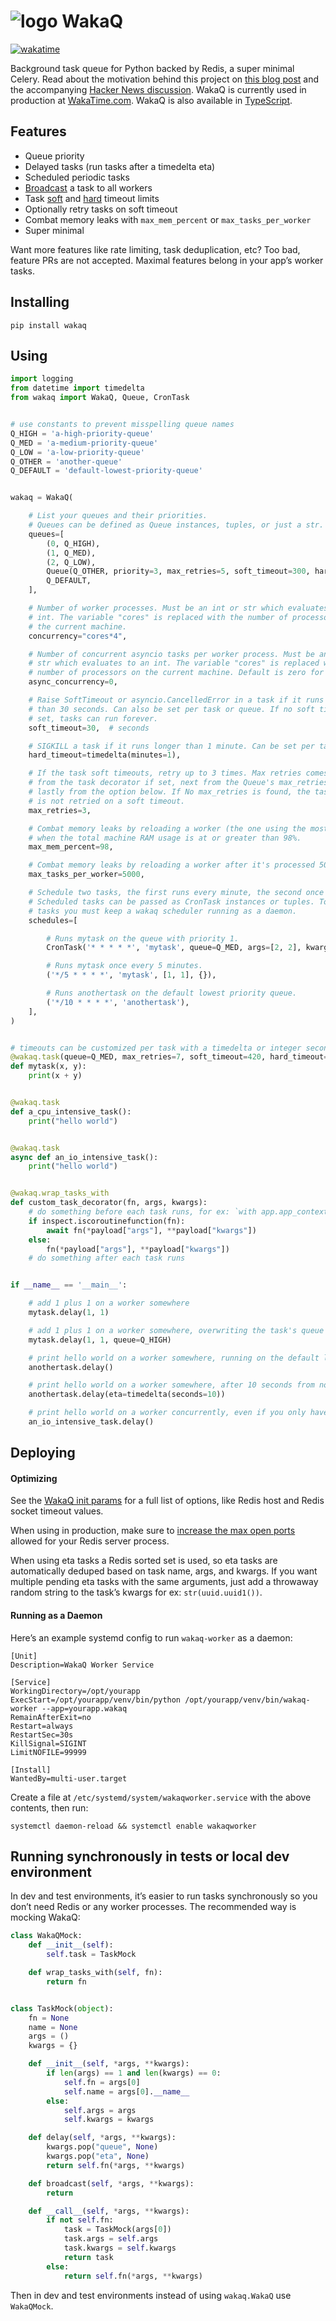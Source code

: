 # ![logo](https://raw.githubusercontent.com/wakatime/wakaq/main/wakatime-logo.png "WakaQ") WakaQ

[![wakatime](https://wakatime.com/badge/github/wakatime/wakaq.svg)](https://wakatime.com/badge/github/wakatime/wakaq)

Background task queue for Python backed by Redis, a super minimal Celery.
Read about the motivation behind this project on [this blog post][blog launch] and the accompanying [Hacker News discussion][hacker news].
WakaQ is currently used in production at [WakaTime.com][wakatime].
WakaQ is also available in [TypeScript][wakaq-ts].

## Features

* Queue priority
* Delayed tasks (run tasks after a timedelta eta)
* Scheduled periodic tasks
* [Broadcast][broadcast] a task to all workers
* Task [soft][soft timeout] and [hard][hard timeout] timeout limits
* Optionally retry tasks on soft timeout
* Combat memory leaks with `max_mem_percent` or `max_tasks_per_worker`
* Super minimal

Want more features like rate limiting, task deduplication, etc? Too bad, feature PRs are not accepted. Maximal features belong in your app’s worker tasks.

## Installing

    pip install wakaq

## Using

```python
import logging
from datetime import timedelta
from wakaq import WakaQ, Queue, CronTask


# use constants to prevent misspelling queue names
Q_HIGH = 'a-high-priority-queue'
Q_MED = 'a-medium-priority-queue'
Q_LOW = 'a-low-priority-queue'
Q_OTHER = 'another-queue'
Q_DEFAULT = 'default-lowest-priority-queue'


wakaq = WakaQ(

    # List your queues and their priorities.
    # Queues can be defined as Queue instances, tuples, or just a str.
    queues=[
        (0, Q_HIGH),
        (1, Q_MED),
        (2, Q_LOW),
        Queue(Q_OTHER, priority=3, max_retries=5, soft_timeout=300, hard_timeout=360),
        Q_DEFAULT,
    ],

    # Number of worker processes. Must be an int or str which evaluates to an
    # int. The variable "cores" is replaced with the number of processors on
    # the current machine.
    concurrency="cores*4",

    # Number of concurrent asyncio tasks per worker process. Must be an int or
    # str which evaluates to an int. The variable "cores" is replaced with the
    # number of processors on the current machine. Default is zero for no limit.
    async_concurrency=0,

    # Raise SoftTimeout or asyncio.CancelledError in a task if it runs longer
    # than 30 seconds. Can also be set per task or queue. If no soft timeout
    # set, tasks can run forever.
    soft_timeout=30,  # seconds

    # SIGKILL a task if it runs longer than 1 minute. Can be set per task or queue.
    hard_timeout=timedelta(minutes=1),

    # If the task soft timeouts, retry up to 3 times. Max retries comes first
    # from the task decorator if set, next from the Queue's max_retries,
    # lastly from the option below. If No max_retries is found, the task
    # is not retried on a soft timeout.
    max_retries=3,

    # Combat memory leaks by reloading a worker (the one using the most RAM),
    # when the total machine RAM usage is at or greater than 98%.
    max_mem_percent=98,

    # Combat memory leaks by reloading a worker after it's processed 5000 tasks.
    max_tasks_per_worker=5000,

    # Schedule two tasks, the first runs every minute, the second once every ten minutes.
    # Scheduled tasks can be passed as CronTask instances or tuples. To run scheduled
    # tasks you must keep a wakaq scheduler running as a daemon.
    schedules=[

        # Runs mytask on the queue with priority 1.
        CronTask('* * * * *', 'mytask', queue=Q_MED, args=[2, 2], kwargs={}),

        # Runs mytask once every 5 minutes.
        ('*/5 * * * *', 'mytask', [1, 1], {}),

        # Runs anothertask on the default lowest priority queue.
        ('*/10 * * * *', 'anothertask'),
    ],
)


# timeouts can be customized per task with a timedelta or integer seconds
@wakaq.task(queue=Q_MED, max_retries=7, soft_timeout=420, hard_timeout=480)
def mytask(x, y):
    print(x + y)


@wakaq.task
def a_cpu_intensive_task():
    print("hello world")


@wakaq.task
async def an_io_intensive_task():
    print("hello world")


@wakaq.wrap_tasks_with
def custom_task_decorator(fn, args, kwargs):
    # do something before each task runs, for ex: `with app.app_context():`
    if inspect.iscoroutinefunction(fn):
        await fn(*payload["args"], **payload["kwargs"])
    else:
        fn(*payload["args"], **payload["kwargs"])
    # do something after each task runs


if __name__ == '__main__':

    # add 1 plus 1 on a worker somewhere
    mytask.delay(1, 1)

    # add 1 plus 1 on a worker somewhere, overwriting the task's queue from medium to high
    mytask.delay(1, 1, queue=Q_HIGH)

    # print hello world on a worker somewhere, running on the default lowest priority queue
    anothertask.delay()

    # print hello world on a worker somewhere, after 10 seconds from now
    anothertask.delay(eta=timedelta(seconds=10))

    # print hello world on a worker concurrently, even if you only have 1 worker process
    an_io_intensive_task.delay()
```

## Deploying

#### Optimizing

See the [WakaQ init params][wakaq init] for a full list of options, like Redis host and Redis socket timeout values.

When using in production, make sure to [increase the max open ports][max open ports] allowed for your Redis server process.

When using eta tasks a Redis sorted set is used, so eta tasks are automatically deduped based on task name, args, and kwargs.
If you want multiple pending eta tasks with the same arguments, just add a throwaway random string to the task’s kwargs for ex: `str(uuid.uuid1())`.

#### Running as a Daemon

Here’s an example systemd config to run `wakaq-worker` as a daemon:

```systemd
[Unit]
Description=WakaQ Worker Service

[Service]
WorkingDirectory=/opt/yourapp
ExecStart=/opt/yourapp/venv/bin/python /opt/yourapp/venv/bin/wakaq-worker --app=yourapp.wakaq
RemainAfterExit=no
Restart=always
RestartSec=30s
KillSignal=SIGINT
LimitNOFILE=99999

[Install]
WantedBy=multi-user.target
```

Create a file at `/etc/systemd/system/wakaqworker.service` with the above contents, then run:

    systemctl daemon-reload && systemctl enable wakaqworker

## Running synchronously in tests or local dev environment

In dev and test environments, it’s easier to run tasks synchronously so you don’t need Redis or any worker processes.
The recommended way is mocking WakaQ:

```python
class WakaQMock:
    def __init__(self):
        self.task = TaskMock

    def wrap_tasks_with(self, fn):
        return fn


class TaskMock(object):
    fn = None
    name = None
    args = ()
    kwargs = {}

    def __init__(self, *args, **kwargs):
        if len(args) == 1 and len(kwargs) == 0:
            self.fn = args[0]
            self.name = args[0].__name__
        else:
            self.args = args
            self.kwargs = kwargs

    def delay(self, *args, **kwargs):
        kwargs.pop("queue", None)
        kwargs.pop("eta", None)
        return self.fn(*args, **kwargs)

    def broadcast(self, *args, **kwargs):
        return

    def __call__(self, *args, **kwargs):
        if not self.fn:
            task = TaskMock(args[0])
            task.args = self.args
            task.kwargs = self.kwargs
            return task
        else:
            return self.fn(*args, **kwargs)
```

Then in dev and test environments instead of using `wakaq.WakaQ` use `WakaQMock`.


[wakatime]: https://wakatime.com
[broadcast]: https://github.com/wakatime/wakaq/blob/58a7e4ce29d9be928b16ffbf5c00c7106aab9360/wakaq/task.py#L65
[soft timeout]: https://github.com/wakatime/wakaq/blob/58a7e4ce29d9be928b16ffbf5c00c7106aab9360/wakaq/exceptions.py#L5
[hard timeout]: https://github.com/wakatime/wakaq/blob/58a7e4ce29d9be928b16ffbf5c00c7106aab9360/wakaq/worker.py#L590
[wakaq init]: https://github.com/wakatime/wakaq/blob/58a7e4ce29d9be928b16ffbf5c00c7106aab9360/wakaq/__init__.py#L47
[max open ports]: https://wakatime.com/blog/47-maximize-your-concurrent-web-server-connections
[blog launch]: https://wakatime.com/blog/56-building-a-distributed-task-queue-in-python
[hacker news]: https://news.ycombinator.com/item?id=32730038
[wakaq-ts]: https://github.com/wakatime/wakaq-ts
